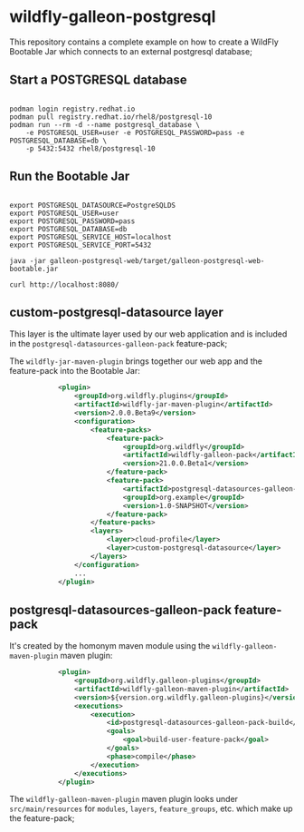 # wildfly-galleon-postgresql

This repository contains a complete example on how to create a WildFly Bootable Jar which connects to an external 
postgresql database;

## Start a POSTGRESQL database

```shell script

podman login registry.redhat.io
podman pull registry.redhat.io/rhel8/postgresql-10
podman run --rm -d --name postgresql_database \
    -e POSTGRESQL_USER=user -e POSTGRESQL_PASSWORD=pass -e POSTGRESQL_DATABASE=db \
    -p 5432:5432 rhel8/postgresql-10

```

## Run the Bootable Jar

```shell script

export POSTGRESQL_DATASOURCE=PostgreSQLDS
export POSTGRESQL_USER=user
export POSTGRESQL_PASSWORD=pass
export POSTGRESQL_DATABASE=db
export POSTGRESQL_SERVICE_HOST=localhost
export POSTGRESQL_SERVICE_PORT=5432

java -jar galleon-postgresql-web/target/galleon-postgresql-web-bootable.jar

curl http://localhost:8080/

```

## custom-postgresql-datasource layer

This layer is the ultimate layer used by our web application and is included in the
`postgresql-datasources-galleon-pack` feature-pack;

The `wildfly-jar-maven-plugin` brings together our web app and the feature-pack into
the Bootable Jar: 

```xml
            <plugin>
                <groupId>org.wildfly.plugins</groupId>
                <artifactId>wildfly-jar-maven-plugin</artifactId>
                <version>2.0.0.Beta9</version>
                <configuration>
                    <feature-packs>
                        <feature-pack>
                            <groupId>org.wildfly</groupId>
                            <artifactId>wildfly-galleon-pack</artifactId>
                            <version>21.0.0.Beta1</version>
                        </feature-pack>
                        <feature-pack>
                            <artifactId>postgresql-datasources-galleon-pack</artifactId>
                            <groupId>org.example</groupId>
                            <version>1.0-SNAPSHOT</version>
                        </feature-pack>
                    </feature-packs>
                    <layers>
                        <layer>cloud-profile</layer>
                        <layer>custom-postgresql-datasource</layer>
                    </layers>
                </configuration>
                ...
            </plugin>

```

## postgresql-datasources-galleon-pack feature-pack

It's created by the homonym maven module using the `wildfly-galleon-maven-plugin` maven plugin:

```xml
            <plugin>
                <groupId>org.wildfly.galleon-plugins</groupId>
                <artifactId>wildfly-galleon-maven-plugin</artifactId>
                <version>${version.org.wildfly.galleon-plugins}</version>
                <executions>
                    <execution>
                        <id>postgresql-datasources-galleon-pack-build</id>
                        <goals>
                            <goal>build-user-feature-pack</goal>
                        </goals>
                        <phase>compile</phase>
                    </execution>
                </executions>
            </plugin>
```

The `wildfly-galleon-maven-plugin` maven plugin looks under `src/main/resources` for `modules`, 
`layers`, `feature_groups`, etc. which make up the feature-pack;
